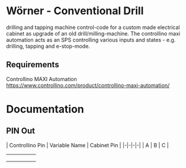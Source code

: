 # Wörner - Conventional Drill 
drilling and tapping machine control-code for a custom made electrical cabinet as upgrade of an old drill/milling-machine.
The controllino maxi automation acts as an SPS controlling various inputs and states - e.g. drilling, tapping and e-stop-mode.

## Requirements
Controllino MAXI Automation https://www.controllino.com/product/controllino-maxi-automation/

# Documentation

## PIN Out

| Controllino Pin | Variable Name | Cabinet Pin |
|-|-|-|-|
| A | B | C |

|   |   |   |   |   |
|---|---|---|---|---|
|   |   |   |   |   |
|   |   |   |   |   |
|   |   |   |   |   |
